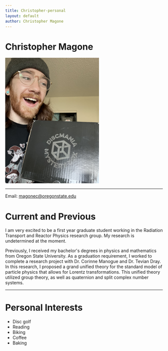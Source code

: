 ```yaml
---
title: Christopher-personal
layout: default
author: Christopher Magone
---
```

# Christopher Magone

<img src="Images/Pic.jpg" height="400" width="300">

--------------

Email: [magonec@oregonstate.edu](mailto:magonec@oregonstate.edu)

# Current and Previous

I am very excited to be a first year graduate student working in the Radiation Transport and Reactor Physics research group. My research is undetermined at the moment.

Previously, I received my bachelor's degrees in physics and mathematics from Oregon State University. As a graduation requirement, I worked to complete a research project with Dr. Corinne Manogue and Dr. Tevian Dray. In this research, I proposed a grand unified theory for the standard model of particle physics that allows for Lorentz transformations. This unified theory utilized group theory, as well as quaternion and split complex number systems. 

***
# Personal Interests 

- Disc golf
- Reading 
- Biking
- Coffee
- Baking